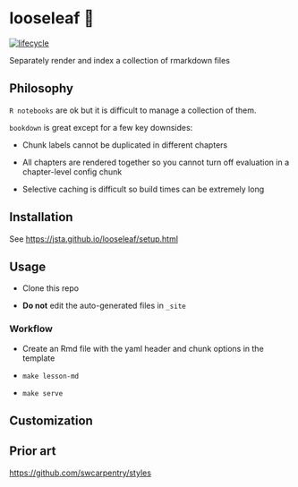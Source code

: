 # looseleaf :leaves:

[![lifecycle](https://img.shields.io/badge/lifecycle-maturing-blue.svg)](https://www.tidyverse.org/lifecycle/#maturing)

Separately render and index a collection of rmarkdown files

## Philosophy

`R notebooks` are ok but it is difficult to manage a collection of them.

`bookdown` is great except for a few key downsides:

* Chunk labels cannot be duplicated in different chapters

* All chapters are rendered together so you cannot turn off evaluation in a chapter-level config chunk

* Selective caching is difficult so build times can be extremely long

## Installation

See https://jsta.github.io/looseleaf/setup.html

## Usage

* Clone this repo

* **Do not** edit the auto-generated files in `_site`

### Workflow

* Create an Rmd file with the yaml header and chunk options in the template

* `make lesson-md`

* `make serve`

## Customization

## Prior art

https://github.com/swcarpentry/styles
